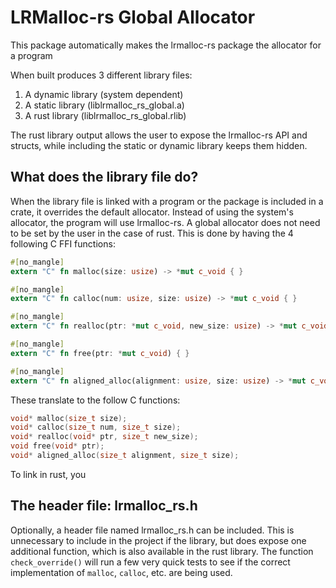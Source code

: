 # LRMalloc-rs Global Allocator
This package automatically makes the lrmalloc-rs package the allocator for a program


When built produces 3 different library files:
1. A dynamic library (system dependent)
2. A static library (liblrmalloc_rs_global.a)
3. A rust library (liblrmalloc_rs_global.rlib)

The rust library output allows the user to expose the lrmalloc-rs API and structs, while
including the static or dynamic library keeps them hidden.

## What does the library file do?
When the library file is linked with a program or the package is included in a crate, it
overrides the default allocator. Instead of using the system's allocator, the program will
use lrmalloc-rs. A global allocator does not need to be set by the user in the case of rust.
This is done by having the 4 following C FFI functions:
```rust
#[no_mangle]
extern "C" fn malloc(size: usize) -> *mut c_void { }

#[no_mangle]
extern "C" fn calloc(num: usize, size: usize) -> *mut c_void { }

#[no_mangle]
extern "C" fn realloc(ptr: *mut c_void, new_size: usize) -> *mut c_void { }

#[no_mangle]
extern "C" fn free(ptr: *mut c_void) { }

#[no_mangle]
extern "C" fn aligned_alloc(alignment: usize, size: usize) -> *mut c_void { }
```
These translate to the follow C functions:
```c
void* malloc(size_t size);
void* calloc(size_t num, size_t size);
void* realloc(void* ptr, size_t new_size);
void free(void* ptr);
void* aligned_alloc(size_t alignment, size_t size);
```

To link in rust, you 

## The header file: lrmalloc_rs.h
Optionally, a header file named lrmalloc_rs.h can be included. This is unnecessary to include
in the project if the library, but does expose one additional function, which is also available in the
rust library. The function `check_override()` will run a few very quick tests to see if the
correct implementation of `malloc`, `calloc`, etc. are being used.

